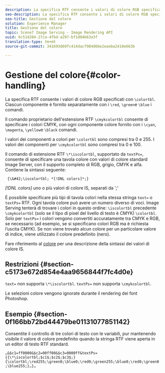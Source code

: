 ```yaml
---
description: La specifica RTF consente i valori di colore RGB specificati con \colortbl. Ciascun componente viene fornito separatamente con i comandi \red, \green e \blue.
seo-description: La specifica RTF consente i valori di colore RGB specificati con \colortbl. Ciascun componente viene fornito separatamente con i comandi \red, \green e \blue.
seo-title: Gestione del colore
solution: Experience Manager
title: Gestione del colore
topic: Scene7 Image Serving - Image Rendering API
uuid: 6c51d204-27ca-4fbd-a297-bf1d04b63a3f
translation-type: tm+mt
source-git-commit: 341693d69fc414dacf984d66e2eaeba2418e663b

---
```



# Gestione del colore{#color-handling}

La specifica RTF consente i valori di colore RGB specificati con `\colortbl`. Ciascun componente è fornito separatamente con i `\red`, `\green`e `\blue` i comandi.

Il comando proprietario dell&#39;estensione RTF `\cmykcolortbl` consente di specificare i colori CMYK, con ogni componente colore fornito con i `\cyan`, `\magenta`, `\yellow`e `\black` comandi.

I valori dei componenti a colori per `\colortbl` sono compresi tra 0 e 255. I valori dei componenti per `\cmykcolortbl` sono compresi tra 0 e 100.

Il comando di estensione RTF `\*\iscolortbl`, supportato da `textPs=`, consente di specificare una tavola colore con valori di colore standard Image Server, con il supporto completo di RGB, grigio, CMYK e alfa. Contiene la sintassi seguente:

` {\&#42;\iscolortbl; *[!DNL colors]*;}`

*[!DNL colors]* uno o più valori di colore IS, separati da &#39;;&#39;

È possibile specificare più tipi di tavola colori nella stessa stringa `text=` o `textPs=` RTF. Ogni tavola colore può avere un numero diverso di voci. Image Serving tenterà di trovare i colori in questo ordine: `\iscolortbl` precedente `\cmykcolortbl` (solo se il tipo di pixel del livello di testo è CMYK) `\colortbl`. Solo per `textPs=` i colori vengono convertiti accuratamente tra CMYK e RGB, se necessario (ad esempio, se si specificano colori RGB ma è richiesta l’uscita CMYK). Se non viene trovato alcun colore per un particolare valore di indice, viene utilizzato il colore predefinito (nero).

Fare riferimento al [colore](/help/aem-is-ir-api/is-api/http-ref/image-serving-api-ref/c-http-protocol-reference/c-data-types/r-is-http-color.md) per una descrizione della sintassi dei valori di colore IS.

## Restrizioni {#section-c5173e672d854e4aa9656844f7fc4d0e}

`text=` non supporta `\*\iscolortbl`. `textPs=` non supporta `\cmykcolortbl`.

Le selezioni colore vengono ignorate durante il rendering dei font Photoshop.

## Esempio {#section-0f166bb72bd44479be01131077851142}

Consentite il controllo di tre colori di testo con le variabili, pur mantenendo visibile il valore di colore predefinito quando la stringa RTF viene aperta in un editor di testo RTF standard.

`…&$c1=ff0000&$c2=00ff00&$c3=0000ff&textPs={{\*\iscolortbl;$c1$;$c2$;$c3$;}{\colortbl;\red255;\green0;\blue0;\red0;\green255;\blue0;\red0;\green0;\blue255;}…}…`
